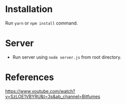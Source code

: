 # Installation

Run `yarn` or `npm install` command.

# Server
- Run server using `node server.js` from root directory.

# References
https://www.youtube.com/watch?v=SzLOE1VBYRU&t=3s&ab_channel=Bitfumes
